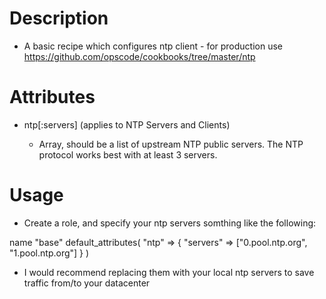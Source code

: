 Description
===========

* A basic recipe which configures ntp client - for production use https://github.com/opscode/cookbooks/tree/master/ntp

Attributes
==========
* ntp[:servers] (applies to NTP Servers and Clients)

  - Array, should be a list of upstream NTP public servers.  The NTP protocol
    works best with at least 3 servers. 

Usage
=====

* Create a role, and specify your ntp servers somthing like the following:
 
name "base"
default_attributes(
  "ntp" => {
    "servers" => ["0.pool.ntp.org", "1.pool.ntp.org"]
  }
)
- I would recommend replacing them with your local ntp servers to save traffic from/to your datacenter
